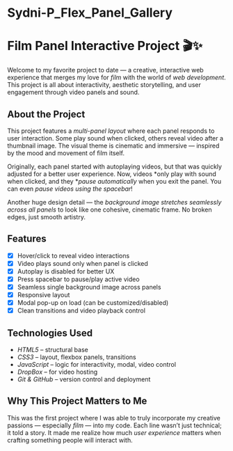 # Sydni-P_Flex_Panel_Gallery
# Film Panel Interactive Project 🎬✨

Welcome to my favorite project to date — a creative, interactive web experience that merges my love for *film* with the world of *web development*. This project is all about interactivity, aesthetic storytelling, and user engagement through video panels and sound.

## About the Project

This project features a *multi-panel layout* where each panel responds to user interaction. Some play sound when clicked, others reveal video after a thumbnail image. The visual theme is cinematic and immersive — inspired by the mood and movement of film itself.

Originally, each panel started with autoplaying videos, but that was quickly adjusted for a better user experience. Now, videos *only play with sound when clicked, and they **pause automatically* when you exit the panel. You can even *pause videos using the spacebar*!

Another huge design detail — the *background image stretches seamlessly across all panels* to look like one cohesive, cinematic frame. No broken edges, just smooth artistry.

## Features

- [x] Hover/click to reveal video interactions
- [x] Video plays sound only when panel is clicked
- [x] Autoplay is disabled for better UX
- [x] Press spacebar to pause/play active video
- [x] Seamless single background image across panels
- [x] Responsive layout
- [x] Modal pop-up on load (can be customized/disabled)
- [x] Clean transitions and video playback control

## Technologies Used

- *HTML5* – structural base
- *CSS3* – layout, flexbox panels, transitions
- *JavaScript* – logic for interactivity, modal, video control
- *DropBox* – for video hosting
- *Git & GitHub* – version control and deployment

## Why This Project Matters to Me

This was the first project where I was able to truly incorporate my creative passions — especially *film* — into my code. Each line wasn’t just technical; it told a story. It made me realize how much *user experience* matters when crafting something people will interact with.

